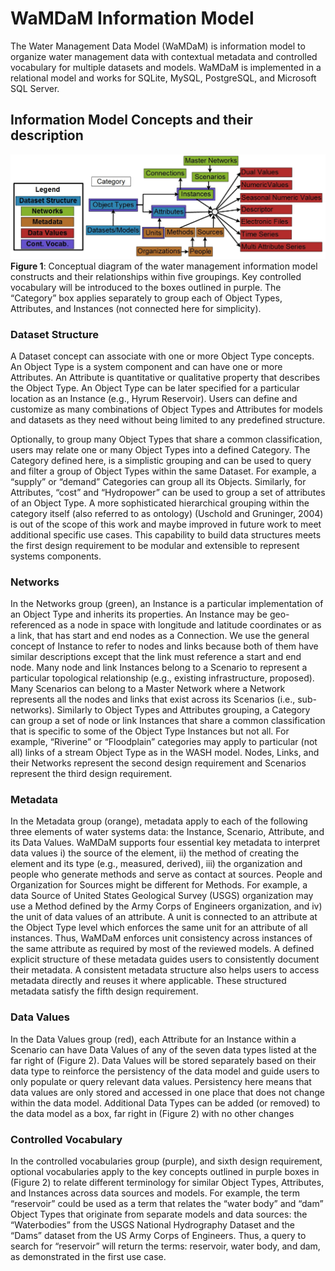 # WaMDaM Information Model

The Water Management Data Model (WaMDaM) is information model to organize water management data with contextual metadata and controlled vocabulary for multiple datasets and models. WaMDaM is implemented in a relational model and works for SQLite, MySQL, PostgreSQL, and Microsoft SQL Server. 

## Information Model Concepts and their description

![](images/WaMDaM_Conceptual.jpg)
**Figure 1**: Conceptual diagram of the water management information model constructs and their relationships within five groupings. Key controlled vocabulary will be introduced to the boxes outlined in purple. The “Category” box applies separately to group each of Object Types, Attributes, and Instances (not connected here for simplicity).  

### Dataset Structure  
A Dataset concept can associate with one or more Object Type concepts. An Object Type is a system component and can have one or more Attributes. An Attribute is quantitative or qualitative property that describes the Object Type. An Object Type can be later specified for a particular location as an Instance (e.g., Hyrum Reservoir). Users can define and customize as many combinations of Object Types and Attributes for models and datasets as they need without being limited to any predefined structure.   
  
Optionally, to group many Object Types that share a common classification, users may relate one or many Object Types into a defined Category. The Category defined here, is a simplistic grouping and can be used to query and filter a group of Object Types within the same Dataset. For example, a “supply” or “demand” Categories can group all its Objects. Similarly, for Attributes, “cost” and “Hydropower” can be used to group a set of attributes of an Object Type. A more sophisticated hierarchical grouping within the category itself (also referred to as ontology) (Uschold and Gruninger, 2004) is out of the scope of this work and maybe improved in future work to meet additional specific use cases. This capability to build data structures meets the first design requirement to be modular and extensible to represent systems components.  

### Networks  
In the Networks group (green), an Instance is a particular implementation of an Object Type and inherits its properties. An Instance may be geo-referenced as a node in space with longitude and latitude coordinates or as a link, that has start and end nodes as a Connection. We use the general concept of Instance to refer to nodes and links because both of them have similar descriptions except that the link must reference a start and end node. Many node and link Instances belong to a Scenario to represent a particular topological relationship (e.g., existing infrastructure, proposed). Many Scenarios can belong to a Master Network where a Network represents all the nodes and links that exist across its Scenarios (i.e., sub-networks). Similarly to Object Types and Attributes grouping, a Category can group a set of node or link Instances that share a common classification that is specific to some of the Object Type Instances but not all. For example, “Riverine” or “Floodplain” categories may apply to particular (not all) links of a stream Object Type as in the WASH model. Nodes, Links, and their Networks represent the second design requirement and Scenarios represent the third design requirement.  

### Metadata  
In the Metadata group (orange), metadata apply to each of the following three elements of water systems data: the Instance, Scenario, Attribute, and its Data Values. WaMDaM supports four essential key metadata to interpret data values i) the source of the element, ii) the method of creating the element and its type (e.g., measured, derived), iii) the organization and people who generate methods and serve as contact at sources. People and Organization for Sources might be different for Methods. For example, a data Source of United States Geological Survey (USGS) organization may use a Method defined by the Army Corps of Engineers organization, and iv) the unit of data values of an attribute. A unit is connected to an attribute at the Object Type level which enforces the same unit for an attribute of all instances. Thus, WaMDaM enforces unit consistency across instances of the same attribute as required by most of the reviewed models. A defined explicit structure of these metadata guides users to consistently document their metadata. A consistent metadata structure also helps users to access metadata directly and reuses it where applicable. These structured metadata satisfy the fifth design requirement.  

### Data Values
In the Data Values group (red), each Attribute for an Instance within a Scenario can have Data Values of any of the seven data types listed at the far right of (Figure 2). Data Values will be stored separately based on their data type to reinforce the persistency of the data model and guide users to only populate or query relevant data values. Persistency here means that data values are only stored and accessed in one place that does not change within the data model. Additional Data Types can be added (or removed) to the data model as a box, far right in (Figure 2) with no other changes  

### Controlled Vocabulary
In the controlled vocabularies group (purple), and sixth design requirement, optional vocabularies apply to the key concepts outlined in purple boxes in (Figure 2) to relate different terminology for similar Object Types, Attributes, and Instances across data sources and models. For example, the term “reservoir” could be used as a term that relates the “water body” and “dam” Object Types that originate from separate models and data sources: the “Waterbodies” from the USGS National Hydrography Dataset and the “Dams” dataset from the US Army Corps of Engineers. Thus, a query to search for “reservoir” will return the terms: reservoir, water body, and dam, as demonstrated in the first use case. 


